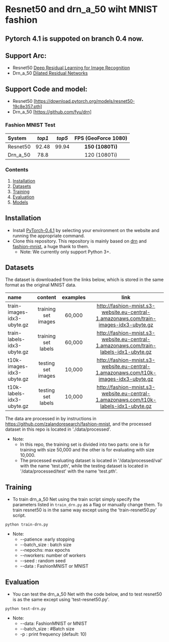 # Resnet50 and drn_a_50 wiht MNIST fashion

## Pytorch 4.1 is suppoted on branch 0.4 now.
## Support Arc:
* Resnet50 [Deep Residual Learning for Image Recognition](https://arxiv.org/abs/1512.03385)
* Drn_a_50 [Dilated Residual Networks](https://arxiv.org/abs/1705.09914)
## Support Code and model:
* Resnet50 [https://download.pytorch.org/models/resnet50-19c8e357.pth]
* Drn_a_50 [https://github.com/fyu/drn]

### Fashion MNIST Test
| System                                   |  *top1*  |  *top5* | **FPS** (GeoForce 1080) |
| :--------------------------------------- | :------: |:-------:| :-----------------------: |
| Resnet50                                 |   92.48   | 99.94  |     **150 (1080Ti)**      |
| Drn_a_50                                 |   78.8   |          |       120 (1080Ti)        |

### Contents
1. [Installation](#installation)
2. [Datasets](#datasets)
3. [Training](#training)
4. [Evaluation](#evaluation)
5. [Models](#models)

## Installation
- Install [PyTorch-0.4.1](http://pytorch.org/) by selecting your environment on the website and running the appropriate command.
- Clone this repository. This repository is mainly based on [drn](https://github.com/fyu/drn) and [fashion-mnist](https://github.com/zalandoresearch/fashion-mnist), a huge thank to them.
  * Note: We currently only support Python 3+. 
  
## Datasets
The dataset is downloaded from the links below, which is stored in the same format as the original MNIST data.

| name                                   |  content |  examples | link |
| :--------------------------------------- | :------: |:-------:| :-----------------------: |
|train-images-idx3-ubyte.gz | training set images |60,000|http://fashion-mnist.s3-website.eu-central-1.amazonaws.com/train-images-idx3-ubyte.gz  | 
| train-labels-idx3-ubyte.gz | training set labels | 60,000|http://fashion-mnist.s3-website.eu-central-1.amazonaws.com/train-labels-idx1-ubyte.gz |
|t10k-images-idx3-ubyte.gz | testing set images |10,000|http://fashion-mnist.s3-website.eu-central-1.amazonaws.com/t10k-images-idx3-ubyte.gz |
|t10k-labels-idx3-ubyte.gz | testing set labels |10,000|http://fashion-mnist.s3-website.eu-central-1.amazonaws.com/t10k-labels-idx1-ubyte.gz |

The data are processed in by instructions in https://github.com/zalandoresearch/fashion-mnist, and the processed dataset in this repo is located in './data/processed'.

- Note: 
     * In this repo, the training set is divided into two parts: one is for training with size 50,000 and the other is for evaluating with size 10,000. 
     * The processed evaluating dataset is located in '/data/processed/val' with the name 'test.pth', while the testing dataset is located in '/data/processed/test' with the name 'test.pth'.
 
## Training

- To train drn_a_50 Net using the train script simply specify the parameters listed in `train_drn.py` as a flag or manually change them.  To train resnet50 is in the same way except using the 'train-resnet50.py' script.

```shell
python train-drn.py 
```
   - Note:
       * --patience :early stopping
       * --batch_size : batch size
       * --nepochs: max epochs
       * --nworkers:  number of workers
       * --seed : random seed
       * --data  : FashionMNIST or MNIST
          
## Evaluation
- You can test the drn_a_50 Net with the code below, and to test resnet50 is as the same except using 'test-resnet50.py'.  

```Shell
python test-drn.py 
```
  - Note:
       * --data: FashionMNIST or MNIST
       * --batch_size : #Batch size
       * -p  : print frequency (default: 10)
        

